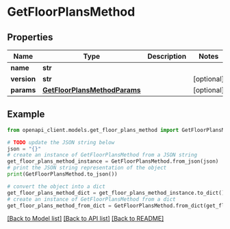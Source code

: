 # GetFloorPlansMethod


## Properties

Name | Type | Description | Notes
------------ | ------------- | ------------- | -------------
**name** | **str** |  | 
**version** | **str** |  | [optional] 
**params** | [**GetFloorPlansMethodParams**](GetFloorPlansMethodParams.md) |  | [optional] 

## Example

```python
from openapi_client.models.get_floor_plans_method import GetFloorPlansMethod

# TODO update the JSON string below
json = "{}"
# create an instance of GetFloorPlansMethod from a JSON string
get_floor_plans_method_instance = GetFloorPlansMethod.from_json(json)
# print the JSON string representation of the object
print(GetFloorPlansMethod.to_json())

# convert the object into a dict
get_floor_plans_method_dict = get_floor_plans_method_instance.to_dict()
# create an instance of GetFloorPlansMethod from a dict
get_floor_plans_method_from_dict = GetFloorPlansMethod.from_dict(get_floor_plans_method_dict)
```
[[Back to Model list]](../README.md#documentation-for-models) [[Back to API list]](../README.md#documentation-for-api-endpoints) [[Back to README]](../README.md)


